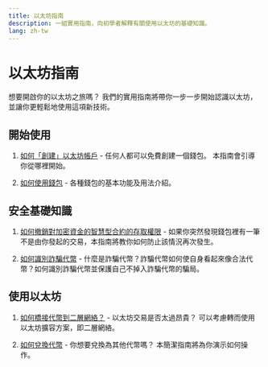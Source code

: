 ```yaml
---
title: 以太坊指南
description: 一組實用指南，向初學者解釋有關使用以太坊的基礎知識。
lang: zh-tw
---
```


# 以太坊指南

想要開啟你的以太坊之旅嗎？ 我們的實用指南將帶你一步一步開始認識以太坊，並讓你更輕鬆地使用這項新技術。

## 開始使用

1. [如何「創建」以太坊帳戶](/guides/how-to-create-an-ethereum-account/) - 任何人都可以免費創建一個錢包。 本指南會引導你從哪裡開始。

2. [如何使用錢包](/guides/how-to-use-a-wallet/) - 各種錢包的基本功能及用法介紹。

## 安全基礎知識

1. [如何撤銷對加密資金的智慧型合約的存取權限](/guides/how-to-revoke-token-access/) - 如果你突然發現錢包裡有一筆不是由你發起的交易，本指南將教你如何防止該情況再次發生。

2. [如何識別詐騙代幣](/guides/how-to-id-scam-tokens/) - 什麼是詐騙代幣？詐騙代幣如何使自身看起來像合法代幣？如何識別詐騙代幣並保護自己不掉入詐騙代幣的騙局。

## 使用以太坊

1. [如何橋接代幣到二層網絡？](/guides/how-to-use-a-bridge/) - 以太坊交易是否太過昂貴？ 可以考慮轉而使用以太坊擴容方案，即二層網絡。

2. [如何兌換代幣](/guides/how-to-swap-tokens/) - 你想要兌換為其他代幣嗎？ 本簡潔指南將為你演示如何操作。
